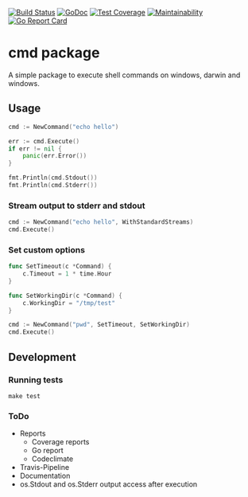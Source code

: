 [![Build Status](https://travis-ci.org/SimonBaeumer/cmd.svg?branch=master)](https://travis-ci.org/SimonBaeumer/cmd)
[![GoDoc](https://godoc.org/github.com/SimonBaeumer/cmd?status.svg)](https://godoc.org/github.com/SimonBaeumer/cmd)
[![Test Coverage](https://api.codeclimate.com/v1/badges/af3487439a313d580619/test_coverage)](https://codeclimate.com/github/SimonBaeumer/cmd/test_coverage)
[![Maintainability](https://api.codeclimate.com/v1/badges/af3487439a313d580619/maintainability)](https://codeclimate.com/github/SimonBaeumer/cmd/maintainability)
[![Go Report Card](https://goreportcard.com/badge/github.com/SimonBaeumer/cmd)](https://goreportcard.com/report/github.com/SimonBaeumer/cmd)

# cmd package

A simple package to execute shell commands on windows, darwin and windows.

## Usage

```go
cmd := NewCommand("echo hello")

err := cmd.Execute()
if err != nil {
    panic(err.Error())    
}

fmt.Println(cmd.Stdout())
fmt.Println(cmd.Stderr())
```

### Stream output to stderr and stdout

```go
cmd := NewCommand("echo hello", WithStandardStreams)
cmd.Execute()
```

### Set custom options

```go
func SetTimeout(c *Command) {
    c.Timeout = 1 * time.Hour
}

func SetWorkingDir(c *Command) {
    c.WorkingDir = "/tmp/test"
}

cmd := NewCommand("pwd", SetTimeout, SetWorkingDir)
cmd.Execute()
```

## Development

### Running tests

```
make test
```

### ToDo

 - Reports
    - Coverage reports
    - Go report
    - Codeclimate
 - Travis-Pipeline
 - Documentation
 - os.Stdout and os.Stderr output access after execution